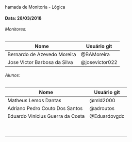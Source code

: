hamada de Monitoria - Lógica
#### Data: 26/03/2018

###### Monitores:

|Nome                               |Usuário git          |
|-----------------------------------|---------------------|
| Bernardo de Azevedo Moreira       | @BAMoreira          |
| Jose Victor Barbosa da Silva      | @josevictor022      |

###### Alunos:

|Nome                               |Usuário git          |
|-----------------------------------|---------------------|
| Matheus Lemos Dantas              | @mld2000            |
| Adriano Pedro Couto Dos Santos    | @adroutos           |
| Eduardo Vinicius Guerra da Costa  | @Eduardovgdc                                 |                     |   
|                                   |                     |
|                                   |                     |
|                                   |                     |
|                                   |                     |
|                                   |                     |
|                                   |                     |
|                                   |                     |
|                                   |                     |
|                                   |                     |

